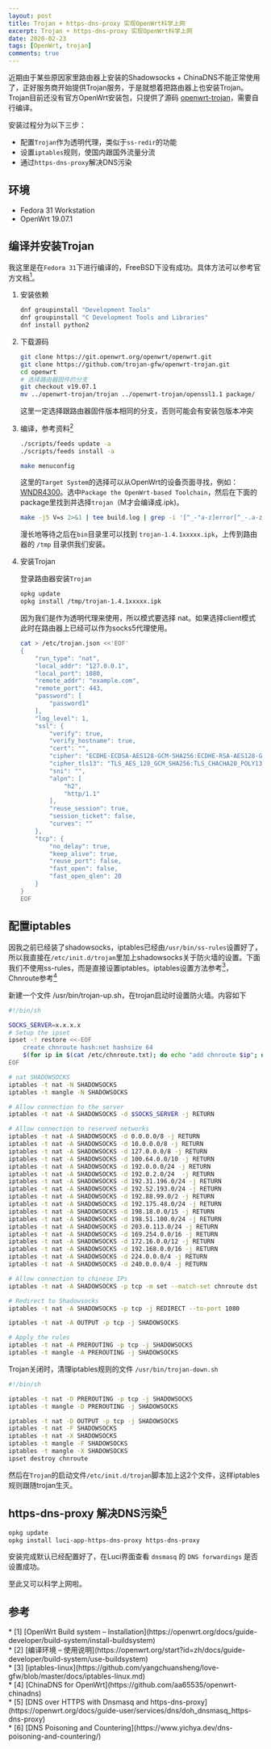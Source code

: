 ```yaml
---
layout: post
title: Trojan + https-dns-proxy 实现OpenWrt科学上网
excerpt: Trojan + https-dns-proxy 实现OpenWrt科学上网
date: 2020-02-23
tags: [OpenWrt, trojan]
comments: true
---
```


近期由于某些原因家里路由器上安装的Shadowsocks + ChinaDNS不能正常使用了，正好服务商开始提供Trojan服务，于是就想着把路由器上也安装Trojan。Trojan目前还没有官方OpenWrt安装包，只提供了源码 [openwrt-trojan](https://github.com/trojan-gfw/openwrt-trojan)，需要自行编译。

安装过程分为以下三步：

* 配置`Trojan`作为透明代理，类似于`ss-redir`的功能
* 设置`iptables`规则，使国内跟国外流量分流
* 通过`https-dns-proxy`解决DNS污染

## 环境

* Fedora 31 Workstation
* OpenWrt 19.07.1

## 编译并安装Trojan

我这里是在`Fedora 31`下进行编译的，FreeBSD下没有成功。具体方法可以参考官方文档[<sup>1</sup>](#refer-1)。

1. 安装依赖

    ```bash
    dnf groupinstall "Development Tools"
    dnf groupinstall "C Development Tools and Libraries"
    dnf install python2
    ```

2. 下载源码

    ```bash
    git clone https://git.openwrt.org/openwrt/openwrt.git
    git clone https://github.com/trojan-gfw/openwrt-trojan.git
    cd openwrt
    # 选择路由器固件的分支
    git checkout v19.07.1
    mv ../openwrt-trojan/trojan ../openwrt-trojan/openssl1.1 package/
    ```

    这里一定选择跟路由器固件版本相同的分支，否则可能会有安装包版本冲突

3. 编译，参考资料[<sup>2</sup>](#refer-2)

    ```bash
    ./scripts/feeds update -a
    ./scripts/feeds install -a

    make menuconfig
    ```

    这里的`Target System`的选择可以从OpenWrt的设备页面寻找，例如：[WNDR4300](https://openwrt.org/toh/hwdata/netgear/netgear_wndr4300_v1)。选中`Package the OpenWrt-based Toolchain`，然后在下面的package里找到并选择`trojan`（M才会编译成.ipk)。

    ```bash
    make -j5 V=s 2>&1 | tee build.log | grep -i '[^_-"a-z]error[^_-.a-z]'
    ```

    漫长地等待之后在`bin`目录里可以找到 `trojan-1.4.1xxxxx.ipk`，上传到路由器的 `/tmp` 目录供我们安装。

4. 安装Trojan

    登录路由器安装`Trojan`

    ```bash
    opkg update
    opkg install /tmp/trojan-1.4.1xxxxx.ipk
    ```

    因为我们是作为透明代理来使用，所以模式要选择 nat。如果选择client模式此时在路由器上已经可以作为socks5代理使用。

    ```bash
    cat > /etc/trojan.json <<'EOF'
    {
        "run_type": "nat",
        "local_addr": "127.0.0.1",
        "local_port": 1080,
        "remote_addr": "example.com",
        "remote_port": 443,
        "password": [
            "password1"
        ],
        "log_level": 1,
        "ssl": {
            "verify": true,
            "verify_hostname": true,
            "cert": "",
            "cipher": "ECDHE-ECDSA-AES128-GCM-SHA256:ECDHE-RSA-AES128-GCM-SHA256:ECDHE-ECDSA-CHACHA20-POLY1305:ECDHE-RSA-CHACHA20-POLY1305:ECDHE-ECDSA-AES256-GCM-SHA384:ECDHE-RSA-AES256-GCM-SHA384:ECDHE-ECDSA-AES256-SHA:ECDHE-ECDSA-AES128-SHA:ECDHE-RSA-AES128-SHA:ECDHE-RSA-AES256-SHA:DHE-RSA-AES128-SHA:DHE-RSA-AES256-SHA:AES128-SHA:AES256-SHA:DES-CBC3-SHA",
            "cipher_tls13": "TLS_AES_128_GCM_SHA256:TLS_CHACHA20_POLY1305_SHA256:TLS_AES_256_GCM_SHA384",
            "sni": "",
            "alpn": [
                "h2",
                "http/1.1"
            ],
            "reuse_session": true,
            "session_ticket": false,
            "curves": ""
        },
        "tcp": {
            "no_delay": true,
            "keep_alive": true,
            "reuse_port": false,
            "fast_open": false,
            "fast_open_qlen": 20
        }
    }
    EOF
    ```

## 配置iptables

因我之前已经装了shadowsocks，iptables已经由`/usr/bin/ss-rules`设置好了，所以我直接在`/etc/init.d/trojan`里加上shadowsocks关于防火墙的设置。下面我们不使用ss-rules，而是直接设置iptables。iptables设置方法参考[<sup>3</sup>](#refer-3)，Chnroute参考[<sup>4</sup>](#refer-4)

新建一个文件 /usr/bin/trojan-up.sh，在trojan启动时设置防火墙。内容如下

```bash
#!/bin/sh

SOCKS_SERVER=x.x.x.x
# Setup the ipset
ipset -! restore <<-EOF
    create chnroute hash:net hashsize 64
    $(for ip in $(cat /etc/chnroute.txt); do echo "add chnroute $ip"; done)
EOF

# nat SHADOWSOCKS
iptables -t nat -N SHADOWSOCKS
iptables -t mangle -N SHADOWSOCKS

# Allow connection to the server
iptables -t nat -A SHADOWSOCKS -d $SOCKS_SERVER -j RETURN

# Allow connection to reserved networks
iptables -t nat -A SHADOWSOCKS -d 0.0.0.0/8 -j RETURN
iptables -t nat -A SHADOWSOCKS -d 10.0.0.0/8 -j RETURN
iptables -t nat -A SHADOWSOCKS -d 127.0.0.0/8 -j RETURN
iptables -t nat -A SHADOWSOCKS -d 100.64.0.0/10 -j RETURN
iptables -t nat -A SHADOWSOCKS -d 192.0.0.0/24 -j RETURN
iptables -t nat -A SHADOWSOCKS -d 192.0.2.0/24  -j RETURN
iptables -t nat -A SHADOWSOCKS -d 192.31.196.0/24 -j RETURN
iptables -t nat -A SHADOWSOCKS -d 192.52.193.0/24 -j RETURN
iptables -t nat -A SHADOWSOCKS -d 192.88.99.0/2 -j RETURN
iptables -t nat -A SHADOWSOCKS -d 192.175.48.0/24 -j RETURN
iptables -t nat -A SHADOWSOCKS -d 198.18.0.0/15 -j RETURN
iptables -t nat -A SHADOWSOCKS -d 198.51.100.0/24 -j RETURN
iptables -t nat -A SHADOWSOCKS -d 203.0.113.0/24 -j RETURN
iptables -t nat -A SHADOWSOCKS -d 169.254.0.0/16 -j RETURN
iptables -t nat -A SHADOWSOCKS -d 172.16.0.0/12 -j RETURN
iptables -t nat -A SHADOWSOCKS -d 192.168.0.0/16 -j RETURN
iptables -t nat -A SHADOWSOCKS -d 224.0.0.0/4 -j RETURN
iptables -t nat -A SHADOWSOCKS -d 240.0.0.0/4 -j RETURN

# Allow connection to chinese IPs
iptables -t nat -A SHADOWSOCKS -p tcp -m set --match-set chnroute dst -j RETURN

# Redirect to Shadowsocks
iptables -t nat -A SHADOWSOCKS -p tcp -j REDIRECT --to-port 1080

iptables -t nat -A OUTPUT -p tcp -j SHADOWSOCKS

# Apply the rules
iptables -t nat -A PREROUTING -p tcp -j SHADOWSOCKS
iptables -t mangle -A PREROUTING -j SHADOWSOCKS
```

Trojan关闭时，清理iptables规则的文件 `/usr/bin/trojan-down.sh`

```bash
#!/bin/sh

iptables -t nat -D PREROUTING -p tcp -j SHADOWSOCKS
iptables -t mangle -D PREROUTING -j SHADOWSOCKS

iptables -t nat -D OUTPUT -p tcp -j SHADOWSOCKS
iptables -t nat -F SHADOWSOCKS
iptables -t nat -X SHADOWSOCKS
iptables -t mangle -F SHADOWSOCKS
iptables -t mangle -X SHADOWSOCKS
ipset destroy chnroute
```

然后在`Trojan`的启动文件`/etc/init.d/trojan`脚本加上这2个文件，这样iptables规则跟随trojan生灭。

## https-dns-proxy 解决DNS污染[<sup>5</sup>](#refer-5)

```bash
opkg update
opkg install luci-app-https-dns-proxy https-dns-proxy
```

安装完成默认已经配置好了，在Luci界面查看 `dnsmasq` 的 `DNS forwardings` 是否设置成功。

至此又可以科学上网啦。

## 参考

<div id="refer-1"></div>
* [1] [OpenWrt Build system – Installation](https://openwrt.org/docs/guide-developer/build-system/install-buildsystem)

<div id="refer-2"></div>
* [2] [编译环境 – 使用说明](https://openwrt.org/start?id=zh/docs/guide-developer/build-system/use-buildsystem)

<div id="refer-3"></div>
* [3] [iptables-linux](https://github.com/yangchuansheng/love-gfw/blob/master/docs/iptables-linux.md)

<div id="refer-4"></div>
* [4] [ChinaDNS for OpenWrt](https://github.com/aa65535/openwrt-chinadns)

<div id="refer-5"></div>
* [5] [DNS over HTTPS with Dnsmasq and https-dns-proxy](https://openwrt.org/docs/guide-user/services/dns/doh_dnsmasq_https-dns-proxy)

<div id="refer-6"></div>
* [6] [DNS Poisoning and Countering](https://www.yichya.dev/dns-poisoning-and-countering/)
